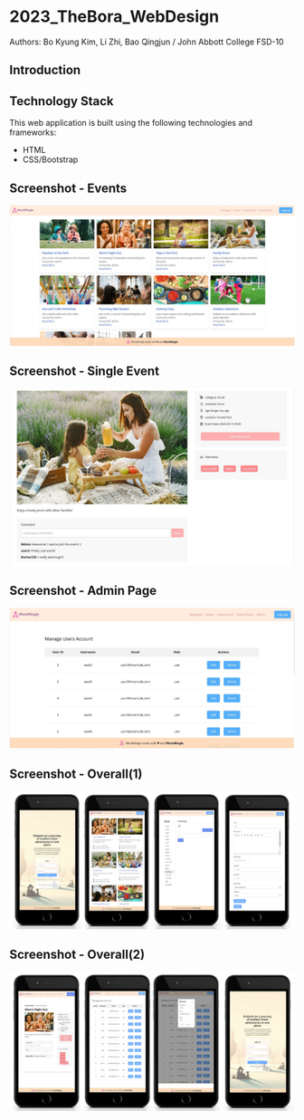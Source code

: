 # 2023_TheBora_WebDesign
Authors: Bo Kyung Kim, Li Zhi, Bao Qingjun / John Abbott College FSD-10

## Introduction



## Technology Stack

This web application is built using the following technologies and frameworks:

- HTML
- CSS/Bootstrap

## Screenshot - Events

<img src="https://github.com/Bokyung022/2024_Mommingle_React/blob/main/mommingle/assets/Events.JPG" width="600"/>

## Screenshot - Single Event

<img src="https://github.com/Bokyung022/2024_Mommingle_React/blob/main/mommingle/assets/SingleEvent.JPG" width="600"/>

## Screenshot - Admin Page

<img src="https://github.com/Bokyung022/2024_Mommingle_React/blob/main/mommingle/assets/Admin.JPG" width="600"/>

## Screenshot - Overall(1)

<img src="https://github.com/Bokyung022/2024_Mommingle_React/blob/main/mommingle/assets/Screenshot1.jpg" width="600"/>

## Screenshot - Overall(2)

<img src="https://github.com/Bokyung022/2024_Mommingle_React/blob/main/mommingle/assets/Screenshot2.jpg" width="600"/>
